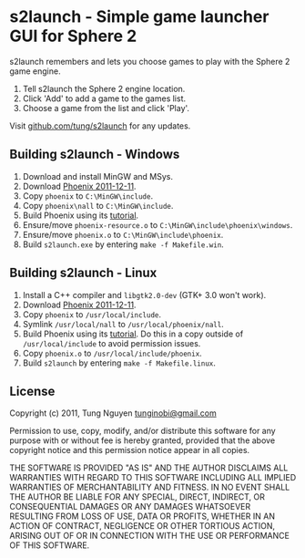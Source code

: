 s2launch - Simple game launcher GUI for Sphere 2
================================================

s2launch remembers and lets you choose games to play with the Sphere 2 game engine.

1. Tell s2launch the Sphere 2 engine location.
2. Click 'Add' to add a game to the games list.
3. Choose a game from the list and click 'Play'.

Visit [github.com/tung/s2launch](https://github.com/tung/s2launch) for any updates.

Building s2launch - Windows
---------------------------

1. Download and install MinGW and MSys.
2. Download [Phoenix 2011-12-11](http://byuu.org/phoenix/).
3. Copy `phoenix` to `C:\MinGW\include`.
4. Copy `phoenix\nall` to `C:\MinGW\include`.
5. Build Phoenix using its [tutorial](http://byuu.org/phoenix/tutorial-compilation).
6. Ensure/move `phoenix-resource.o` to `C:\MinGW\include\phoenix\windows`.
7. Ensure/move `phoenix.o` to `C:\MinGW\include\phoenix`.
8. Build `s2launch.exe` by entering `make -f Makefile.win`.

Building s2launch - Linux
-------------------------

1. Install a C++ compiler and `libgtk2.0-dev` (GTK+ 3.0 won't work).
2. Download [Phoenix 2011-12-11](http://byuu.org/phoenix/).
3. Copy `phoenix` to `/usr/local/include`.
4. Symlink `/usr/local/nall` to `/usr/local/phoenix/nall`.
5. Build Phoenix using its [tutorial](http://byuu.org/phoenix/tutorial-compilation). Do this in a copy outside of `/usr/local/include` to avoid permission issues.
6. Copy `phoenix.o` to `/usr/local/include/phoenix`.
7. Build `s2launch` by entering `make -f Makefile.linux`.

License
-------

Copyright (c) 2011, Tung Nguyen <tunginobi@gmail.com>

Permission to use, copy, modify, and/or distribute this software for any
purpose with or without fee is hereby granted, provided that the above
copyright notice and this permission notice appear in all copies.

THE SOFTWARE IS PROVIDED "AS IS" AND THE AUTHOR DISCLAIMS ALL WARRANTIES
WITH REGARD TO THIS SOFTWARE INCLUDING ALL IMPLIED WARRANTIES OF
MERCHANTABILITY AND FITNESS. IN NO EVENT SHALL THE AUTHOR BE LIABLE FOR
ANY SPECIAL, DIRECT, INDIRECT, OR CONSEQUENTIAL DAMAGES OR ANY DAMAGES
WHATSOEVER RESULTING FROM LOSS OF USE, DATA OR PROFITS, WHETHER IN AN
ACTION OF CONTRACT, NEGLIGENCE OR OTHER TORTIOUS ACTION, ARISING OUT OF
OR IN CONNECTION WITH THE USE OR PERFORMANCE OF THIS SOFTWARE.
